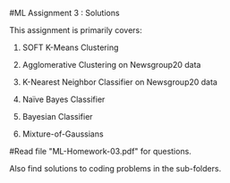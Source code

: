 #ML Assignment 3 : Solutions

This assignment is primarily covers:

1. SOFT K-Means Clustering

2. Agglomerative Clustering on Newsgroup20 data

3. K-Nearest Neighbor Classifier on Newsgroup20 data

4. Naïve Bayes Classifier

5. Bayesian Classifier 

6. Mixture-of-Gaussians

#Read file "ML-Homework-03.pdf" for questions.

Also find solutions to coding problems in the sub-folders. 
